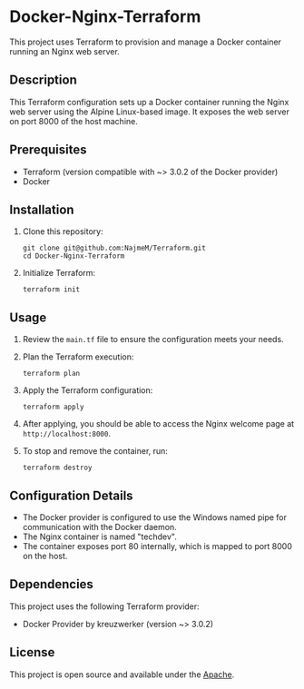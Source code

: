 # Docker-Nginx-Terraform

This project uses Terraform to provision and manage a Docker container running an Nginx web server.

## Description

This Terraform configuration sets up a Docker container running the Nginx web server using the Alpine Linux-based image. It exposes the web server on port 8000 of the host machine.

## Prerequisites

- Terraform (version compatible with ~> 3.0.2 of the Docker provider)
- Docker

## Installation

1. Clone this repository:
   ```
   git clone git@github.com:NajmeM/Terraform.git
   cd Docker-Nginx-Terraform
   ```

2. Initialize Terraform:
   ```
   terraform init
   ```

## Usage

1. Review the `main.tf` file to ensure the configuration meets your needs.

2. Plan the Terraform execution:
   ```
   terraform plan
   ```

3. Apply the Terraform configuration:
   ```
   terraform apply
   ```

4. After applying, you should be able to access the Nginx welcome page at `http://localhost:8000`.

5. To stop and remove the container, run:
   ```
   terraform destroy
   ```

## Configuration Details

- The Docker provider is configured to use the Windows named pipe for communication with the Docker daemon.
- The Nginx container is named "techdev".
- The container exposes port 80 internally, which is mapped to port 8000 on the host.

## Dependencies

This project uses the following Terraform provider:
- Docker Provider by kreuzwerker (version ~> 3.0.2)

## License

This project is open source and available under the [Apache](LICENSE).


